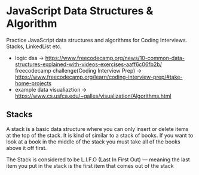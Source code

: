 # JavaScript Data Structures & Algorithm
Practice JavaScript data structures and algorithms for Coding Interviews. Stacks, LinkedList etc.

- logic dsa -> https://www.freecodecamp.org/news/10-common-data-structures-explained-with-videos-exercises-aaff6c06fb2b/
freecodecamp challenge(Coding Interview Prep) -> https://www.freecodecamp.org/learn/coding-interview-prep/#take-home-projects
- example data visualiaztion -> https://www.cs.usfca.edu/~galles/visualization/Algorithms.html

## Stacks

A stack is a basic data structure where you can only insert or delete items at the top of the stack. It is kind of similar to a stack of books. If you want to look at a book in the middle of the stack you must take all of the books above it off first.

The Stack is considered to be L.I.F.O (Last In First Out) — meaning the last item you put in the stack is the first item that comes out of the stack
